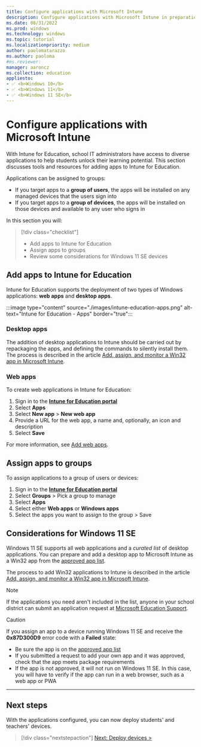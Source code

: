 ```yaml
---
title: Configure applications with Microsoft Intune
description: Configure applications with Microsoft Intune in preparation to device deployment
ms.date: 08/31/2022
ms.prod: windows
ms.technology: windows
ms.topic: tutorial
ms.localizationpriority: medium
author: paolomatarazzo
ms.author: paoloma
#ms.reviewer: 
manager: aaroncz
ms.collection: education
appliesto:
- ✅ <b>Windows 10</b>
- ✅ <b>Windows 11</b>
- ✅ <b>Windows 11 SE</b>
---
```


# Configure applications with Microsoft Intune

With Intune for Education, school IT administrators have access to diverse applications to help students unlock their learning potential. This section discusses tools and resources for adding apps to Intune for Education.

Applications can be assigned to groups:

- If you target apps to a **group of users**, the apps will be installed on any managed devices that the users sign into
- If you target apps to a **group of devices**, the apps will be installed on those devices and available to any user who signs in

In this section you will:
> [!div class="checklist"]
> * Add apps to Intune for Education
> * Assign apps to groups
> * Review some considerations for Windows 11 SE devices

## Add apps to Intune for Education

Intune for Education supports the deployment of two types of Windows applications: **web apps** and **desktop apps**.

:::image type="content" source="./images/intune-education-apps.png" alt-text="Intune for Education - Apps" border="true":::

### Desktop apps

The addition of desktop applications to Intune should be carried out by repackaging the apps, and defining the commands to silently install them. The process is described in the article [Add, assign, and monitor a Win32 app in Microsoft Intune][MEM-1].

### Web apps

To create web applications in Intune for Education:

1. Sign in to the <a href="https://intuneeducation.portal.azure.com/" target="_blank"><b>Intune for Education portal</b></a>
1. Select **Apps**
1. Select **New app** > **New web app**
1. Provide a URL for the web app, a name and, optionally, an icon and description
1. Select **Save**

For more information, see [Add web apps][INT-2].

## Assign apps to groups

To assign applications to a group of users or devices:

1. Sign in to the <a href="https://intuneeducation.portal.azure.com/" target="_blank"><b>Intune for Education portal</b></a>
1. Select **Groups** > Pick a group to manage
1. Select **Apps**
1. Select either **Web apps** or **Windows apps**
1. Select the apps you want to assign to the group > Save

## Considerations for Windows 11 SE

Windows 11 SE supports all web applications and a *curated list* of desktop applications.
You can prepare and add a desktop app to Microsoft Intune as a Win32 app from the [approved app list][EDU-1].

The process to add Win32 applications to Intune is described in the article [Add, assign, and monitor a Win32 app in Microsoft Intune][MEM-1].

> [!NOTE]
> If the applications you need aren't included in the list, anyone in your school district can submit an application request at <a href="https://edusupport.microsoft.com/support?product_id=win11se" target="_blank"><u>Microsoft Education Support</u></a>.

> [!CAUTION]
> If you assign an app to a device running Windows 11 SE and receive the **0x87D300D9** error code with a **Failed** state:
> - Be sure the app is on the [<u>approved app list</u>][EDU-1]
> - If you submitted a request to add your own app and it was approved, check that the app meets package requirements
> - If the app is not approved, it will not run on Windows 11 SE. In this case, you will have to verify if the app can run in a web browser, such as a web app or PWA

________________________________________________________

## Next steps

With the applications configured, you can now deploy students' and teachers' devices.

> [!div class="nextstepaction"]
> [Next: Deploy devices >](enroll-overview.md)

<!-- Reference links in article -->

[EDU-1]: /education/windows/windows-11-se-overview

[MEM-1]: /mem/intune/apps/apps-win32-add

[INT-1]: /intune-education/express-configuration-intune-edu
[INT-2]: /intune-education/add-web-apps-edu